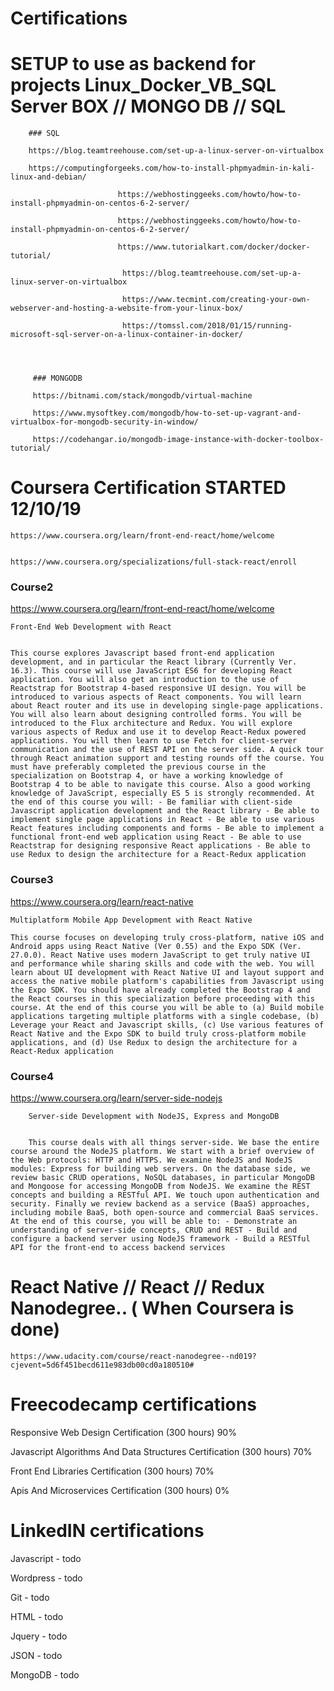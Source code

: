 # Certifications



 # SETUP to use as backend for projects Linux_Docker_VB_SQL Server BOX  // MONGO DB // SQL 
   
        ### SQL 
        
        https://blog.teamtreehouse.com/set-up-a-linux-server-on-virtualbox
        
        https://computingforgeeks.com/how-to-install-phpmyadmin-in-kali-linux-and-debian/

                            https://webhostinggeeks.com/howto/how-to-install-phpmyadmin-on-centos-6-2-server/

                            https://webhostinggeeks.com/howto/how-to-install-phpmyadmin-on-centos-6-2-server/

                            https://www.tutorialkart.com/docker/docker-tutorial/

                             https://blog.teamtreehouse.com/set-up-a-linux-server-on-virtualbox

                             https://www.tecmint.com/creating-your-own-webserver-and-hosting-a-website-from-your-linux-box/

                             https://tomssl.com/2018/01/15/running-microsoft-sql-server-on-a-linux-container-in-docker/

         


         ### MONGODB
         
         https://bitnami.com/stack/mongodb/virtual-machine
         
         https://www.mysoftkey.com/mongodb/how-to-set-up-vagrant-and-virtualbox-for-mongodb-security-in-window/
         
         https://codehangar.io/mongodb-image-instance-with-docker-toolbox-tutorial/
         
         
         
         


# Coursera  Certification  STARTED  12/10/19

    https://www.coursera.org/learn/front-end-react/home/welcome 


    https://www.coursera.org/specializations/full-stack-react/enroll



### Course2

https://www.coursera.org/learn/front-end-react/home/welcome

    Front-End Web Development with React


    This course explores Javascript based front-end application development, and in particular the React library (Currently Ver. 16.3). This course will use JavaScript ES6 for developing React application. You will also get an introduction to the use of Reactstrap for Bootstrap 4-based responsive UI design. You will be introduced to various aspects of React components. You will learn about React router and its use in developing single-page applications. You will also learn about designing controlled forms. You will be introduced to the Flux architecture and Redux. You will explore various aspects of Redux and use it to develop React-Redux powered applications. You will then learn to use Fetch for client-server communication and the use of REST API on the server side. A quick tour through React animation support and testing rounds off the course. You must have preferably completed the previous course in the specialization on Bootstrap 4, or have a working knowledge of Bootstrap 4 to be able to navigate this course. Also a good working knowledge of JavaScript, especially ES 5 is strongly recommended. At the end of this course you will: - Be familiar with client-side Javascript application development and the React library - Be able to implement single page applications in React - Be able to use various React features including components and forms - Be able to implement a functional front-end web application using React - Be able to use Reactstrap for designing responsive React applications - Be able to use Redux to design the architecture for a React-Redux application


### Course3

https://www.coursera.org/learn/react-native

    Multiplatform Mobile App Development with React Native

    This course focuses on developing truly cross-platform, native iOS and Android apps using React Native (Ver 0.55) and the Expo SDK (Ver. 27.0.0). React Native uses modern JavaScript to get truly native UI and performance while sharing skills and code with the web. You will learn about UI development with React Native UI and layout support and access the native mobile platform's capabilities from Javascript using the Expo SDK. You should have already completed the Bootstrap 4 and the React courses in this specialization before proceeding with this course. At the end of this course you will be able to (a) Build mobile applications targeting multiple platforms with a single codebase, (b) Leverage your React and Javascript skills, (c) Use various features of React Native and the Expo SDK to build truly cross-platform mobile applications, and (d) Use Redux to design the architecture for a React-Redux application
    
    
### Course4

https://www.coursera.org/learn/server-side-nodejs

        Server-side Development with NodeJS, Express and MongoDB


        This course deals with all things server-side. We base the entire course around the NodeJS platform. We start with a brief overview of the Web protocols: HTTP and HTTPS. We examine NodeJS and NodeJS modules: Express for building web servers. On the database side, we review basic CRUD operations, NoSQL databases, in particular MongoDB and Mongoose for accessing MongoDB from NodeJS. We examine the REST concepts and building a RESTful API. We touch upon authentication and security. Finally we review backend as a service (BaaS) approaches, including mobile BaaS, both open-source and commercial BaaS services. At the end of this course, you will be able to: - Demonstrate an understanding of server-side concepts, CRUD and REST - Build and configure a backend server using NodeJS framework - Build a RESTful API for the front-end to access backend services




# React Native // React // Redux Nanodegree.. ( When Coursera is done)

    https://www.udacity.com/course/react-nanodegree--nd019?cjevent=5d6f451becd611e983db00cd0a180510#



# Freecodecamp certifications

Responsive Web Design Certification (300 hours) 90%

Javascript Algorithms And Data Structures Certification (300 hours) 70%

Front End Libraries Certification (300 hours) 70%

Apis And Microservices Certification (300 hours) 0%


# LinkedIN certifications

Javascript - todo
 
Wordpress - todo

Git - todo

HTML - todo

Jquery - todo

JSON - todo

MongoDB - todo


